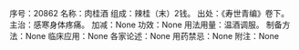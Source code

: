 序号：20862
名称：肉桂酒
组成：辣桂（末）2钱。
出处：《寿世青编》卷下。
主治：感寒身体疼痛。
加减：None
功效：None
用法用量：温酒调服。
制备方法：None
临床应用：None
各家论述：None
用药禁忌：None
附注：None
